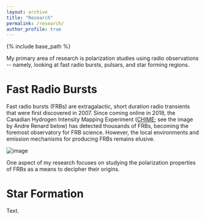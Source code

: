 ```yaml
---
layout: archive
title: "Research"
permalink: /research/
author_profile: true
---
```


{% include base_path %}

My primary area of research is polarization studies using radio observations -- namely, looking at fast radio bursts, pulsars, and star forming regions.

Fast Radio Bursts
=====

Fast radio bursts (FRBs) are extragalactic, short duration radio transients that were first discovered in 2007. Since coming online in 2018, the Canadian Hydrogen Intensity Mapping Experiment ([CHIME](https://chime-experiment.ca/en); see the image by Andre Renard below) has detected thousands of FRBs, becoming the foremost observatory for FRB science. However, the local environments and emission mechanisms for producing FRBs remains elusive. 

![image](https://github.com/AyushPandhi/ayushpandhi.github.io/assets/39070494/b899f767-5658-4fd9-8fe6-7380978c5d3f)

One aspect of my research focuses on studying the polarization properties of FRBs as a means to decipher their origins. 

Star Formation 
=====

Text.
